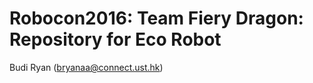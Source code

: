 Robocon2016: Team Fiery Dragon: Repository for Eco Robot
===========

Budi Ryan (bryanaa@connect.ust.hk)
